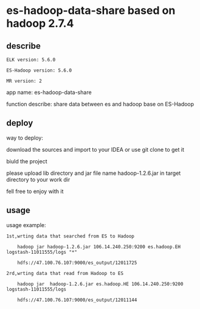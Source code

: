 # es-hadoop-data-share based on hadoop 2.7.4 


## describe

    ELK version: 5.6.0

    ES-Hadoop version: 5.6.0
    
    MR version: 2



app name: es-hadoop-data-share

function describe: share data between es and hadoop base on ES-Hadoop


## deploy

way to deploy:

download the sources and import to your IDEA or use git clone to get it 

biuld the project 

please upload lib directory and jar file name hadoop-1.2.6.jar in target directory to your work dir

fell free to enjoy with it


## usage

usage example:

    1st,wrting data that searched from ES to Hadoop 
    
        hadoop jar hadoop-1.2.6.jar 106.14.240.250:9200 es.hadoop.EH logstash-11011555/logs "*"  
        
        hdfs://47.100.76.107:9000/es_output/12011725
        
    2rd,wrting data that read from Hadoop to ES
    
        hadoop jar  hadoop-1.2.6.jar es.hadoop.HE 106.14.240.250:9200 logstash-11011555/logs  
        
        hdfs://47.100.76.107:9000/es_output/12011144  
